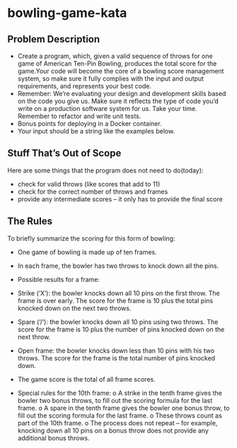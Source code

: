 # bowling-game-kata

## Problem Description
* Create a program, which, given a valid sequence of throws for one game of American Ten-Pin
Bowling, produces the total score for the game. ​Your code will become the core of a bowling score
management system, so make sure it fully complies with the input and output requirements, and
represents your best code.
* Remember: We’re evaluating your design and development skills based on the code you give
us. Make sure it reflects the type of code you’d write on a production software system for us.
Take your time. Remember to refactor and write unit tests.
* Bonus points for deploying in a Docker container.
* Your input should be a string like the examples below.
## Stuff That’s Out of Scope
Here are some things that the program does not need to do​ (today):
* check for valid throws (like scores that add to 11)
* check for the correct number of throws and frames
* provide any intermediate scores – it only has to provide the final score
## The Rules
To briefly summarize the scoring for this form of bowling:
* One game of bowling is made up of ten frames.
* In each frame, the bowler has two throws to knock down all the pins.
* Possible results for a frame:
* Strike (‘X’): the bowler knocks down all 10 pins on the first throw.
The frame is over early. The score for the frame is 10 plus the total pins knocked
down on the next two throws.
* Spare (‘/’): the bowler knocks down all 10 pins using two throws.
The score for the frame is 10 plus the number of pins knocked down on the next
throw.
* Open frame: the bowler knocks down less than 10 pins with his two throws. The score
for the frame is the total number of pins knocked down.

* The game score is the total of all frame scores.
*  Special rules for the 10th frame:
o A strike in the tenth frame gives the bowler two bonus throws, to fill out the scoring
formula for the last frame.
o A spare in the tenth frame gives the bowler one bonus throw, to fill out the scoring
formula for the last frame.
o These throws count as part of the 10th frame.
o The process does not repeat – for example, knocking down all 10 pins on a bonus
throw does not provide any additional bonus throws.